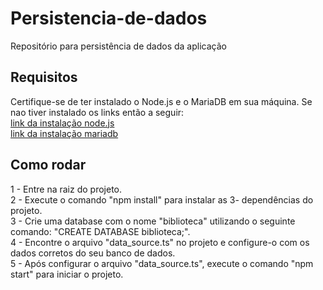 # Persistencia-de-dados
Repositório para persistência de dados da aplicação

## Requisitos
Certifique-se de ter instalado o Node.js e o MariaDB em sua máquina. Se nao tiver instalado os links então a seguir:<br>
[link da instalação node.js](https://nodejs.org/en/download)<br>
[link da instalação mariadb](https://mariadb.org/download/?t=mariadb&p=mariadb&r=11.1.0&os=Linux&cpu=x86_64&pkg=tar_gz&i=systemd&m=fder)<br>

## Como rodar 
1 - Entre na raiz do projeto.<br>
2 - Execute o comando "npm install" para instalar as 3- dependências do projeto.<br>
3 - Crie uma database com o nome "biblioteca" utilizando o seguinte comando: "CREATE DATABASE biblioteca;".<br>
4 - Encontre o arquivo "data_source.ts" no projeto e configure-o com os dados corretos do seu banco de dados.<br>
5 - Após configurar o arquivo "data_source.ts", execute o comando "npm start" para iniciar o projeto.<br>